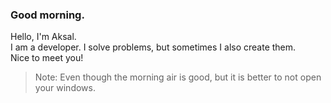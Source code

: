 ### Good morning.<br>
Hello, I'm Aksal.<br>
I am a developer. I solve problems, but sometimes I also create them.<br>
Nice to meet you!<br>
<blockquote> Note: Even though the morning air is good, but it is better to not open your windows. </blockquote><br>
